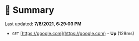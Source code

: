 # 📖 Summary
Last updated: **7/8/2021, 6:29:03 PM**

- `GET` [https://google.com](https://google.com) - **Up** (128ms)
